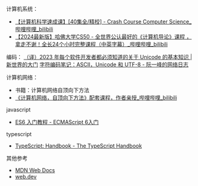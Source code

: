
计算机系统：
* [【计算机科学速成课】\[40集全/精校\] - Crash Course Computer Science\_哔哩哔哩\_bilibili](https://www.bilibili.com/video/BV1EW411u7th/?vd_source=551a62963ee3cb8626205a710d9ce37f)
* [【2024最新版】哈佛大学CS50 - 全世界公认最好的《计算机导论》课程 ，拿走不谢！全长24个小时完整课程（中英字幕）\_哔哩哔哩\_bilibili](https://www.bilibili.com/video/BV1HW4y1A7Yi/?spm_id_from=333.337.search-card.all.click&vd_source=551a62963ee3cb8626205a710d9ce37f)

编码：
[（译）2023 年每个软件开发者都必须知道的关于 Unicode 的基本知识 | 新世界的大门](https://blog.xinshijiededa.men/unicode/)
[字符编码笔记：ASCII，Unicode 和 UTF-8 - 阮一峰的网络日志](https://www.ruanyifeng.com/blog/2007/10/ascii_unicode_and_utf-8.html)


计算机网络：
* 书籍：计算机网络自顶向下方法
* [《计算机网络，自顶向下方法》配套课程，作者亲授\_哔哩哔哩\_bilibili](https://www.bilibili.com/video/BV1mb4y1d7K7/?spm_id_from=333.337.search-card.all.click&vd_source=551a62963ee3cb8626205a710d9ce37f)


javascript
* [ES6 入门教程 - ECMAScript 6入门](https://es6.ruanyifeng.com/#README)

typescript
* [TypeScript: Handbook - The TypeScript Handbook](https://www.typescriptlang.org/docs/handbook/intro.html)



其他参考
* [MDN Web Docs](https://developer.mozilla.org/en-US/)
* [web.dev](https://web.dev/?hl=zh-cn)